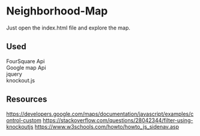 # Neighborhood-Map

Just open the index.html file and explore the map.

## Used 
FourSquare Api <br />
Google map Api <br />
jquery <br />
knockout.js

## Resources
https://developers.google.com/maps/documentation/javascript/examples/control-custom
https://stackoverflow.com/questions/28042344/filter-using-knockoutjs
https://www.w3schools.com/howto/howto_js_sidenav.asp
